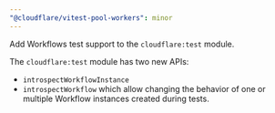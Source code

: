 ```yaml
---
"@cloudflare/vitest-pool-workers": minor
---
```


Add Workflows test support to the `cloudflare:test` module.

The `cloudflare:test` module has two new APIs:

- `introspectWorkflowInstance`
- `introspectWorkflow`
  which allow changing the behavior of one or multiple Workflow instances created during tests.
